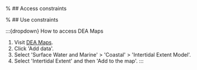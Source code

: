 % ## Access constraints

% ## Use constraints

:::{dropdown} How to access DEA Maps
1. Visit [DEA Maps](https://maps.dea.ga.gov.au).
1. Click 'Add data'.
1. Select 'Surface Water and Marine' > 'Coastal' > 'Intertidal Extent Model'.
1. Select 'Intertidal Extent' and then 'Add to the map'.
:::


